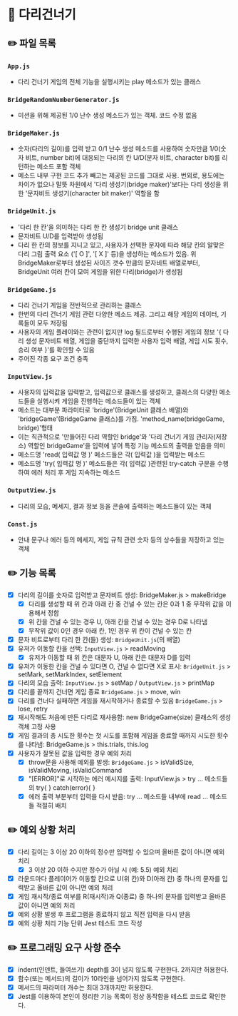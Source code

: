 # 🌉 다리건너기

## ✏️ 파일 목록

### `App.js`

- 다리 건너기 게임의 전체 기능을 실행시키는 play 메소드가 있는 클래스

### `BridgeRandomNumberGenerator.js`

- 미션을 위해 제공된 1/0 난수 생성 메소드가 있는 객체. 코드 수정 없음

### `BridgeMaker.js`

- 숫자(다리의 길이)를 입력 받고 0/1 난수 생성 메소드를 사용하여 숫자만큼 1/0(숫자 비트, number bit)에 대응되는 다리의 칸 U/D(문자 비트, character bit)를 리턴하는 메소드 포함 객체
- 메소드 내부 구현 코드 추가 빼고는 제공된 코드를 그대로 사용. 번외로, 용도에는 차이가 없으나 말뜻 차원에서 '다리 생성기(bridge maker)'보다는 다리 생성을 위한 '문자비트 생성기(character bit maker)' 역할을 함

### `BridgeUnit.js`

- '다리 한 칸'을 의미하는 다리 한 칸 생성기 bridge unit 클래스
- 문자비트 U/D를 입력받아 생성됨
- 다리 한 칸의 정보를 지니고 있고, 사용자가 선택한 문자에 따라 해당 칸의 알맞은 다리 그림 출력 요소 ('[ O ]', '[ X ]' 등)을 생성하는 메소드가 있음. 위 BridgeMaker로부터 생성된 사이즈 갯수 만큼의 문자비트 배열로부터, BridgeUnit 여러 칸이 모여 게임을 위한 다리(bridge)가 생성됨

### `BridgeGame.js`

- 다리 건너기 게임을 전반적으로 관리하는 클래스
- 한번의 다리 건너기 게임 관련 다양한 메소드 제공. 그리고 해당 게임의 데이터, 기록들이 모두 저장됨
- 사용자의 게임 플레이와는 관련이 없지만 log 필드로부터 수행된 게임의 정보 '{ 다리 생성 문자비트 배열, 게임을 중단까지 입력한 사용자 입력 배열, 게임 시도 횟수, 승리 여부 }'를 확인할 수 있음
- 주어진 각종 요구 조건 충족

### `InputView.js`

- 사용자의 입력값을 입력받고, 입력값으로 클래스를 생성하고, 클래스의 다양한 메소드들을 실행시켜 게임을 진행하는 메소드들이 있는 객체
- 메소드는 대부분 파라미터로 'bridge'(BridgeUnit 클래스 배열)와 'bridgeGame'(BridgeGame 클래스)를 가짐. 'method_name(bridgeGame, bridge)'형태
- 이는 직관적으로 '만들어진 다리 역할인 bridge'와 '다리 건너기 게임 관리자(저장소) 역할인 bridgeGame'을 입력에 넣어 특정 기능 메소드의 출력을 얻음을 의미
- 메소드명 'read( 입력값 명 )' 메소드들은 각( 입력값 )을 입력받는 메소드
- 메소드명 'try( 입력값 명 )' 메소드들은 각( 입력값 )관련된 try-catch 구문을 수행하여 에러 처리 후 게임 지속하는 메소드

### `OutputView.js`

- 다리의 모습, 메세지, 결과 정보 등을 콘솔에 출력하는 메소드들이 있는 객체

### `Const.js`

- 안내 문구나 에러 등의 메세지, 게임 규칙 관련 숫자 등의 상수들을 저장하고 있는 객체

## ✏️ 기능 목록

- [x] 다리의 길이를 숫자로 입력받고 문자비트 생성: BridgeMaker.js > makeBridge
  - [x] 다리를 생성할 때 위 칸과 아래 칸 중 건널 수 있는 칸은 0과 1 중 무작위 값을 이용해서 정함
  - [x] 위 칸을 건널 수 있는 경우 U, 아래 칸을 건널 수 있는 경우 D로 나타냄
  - [x] 무작위 값이 0인 경우 아래 칸, 1인 경우 위 칸이 건널 수 있는 칸
- [x] 문자 비트로부터 다리 한 칸(들) 생성: `BridgeUnit.js`(의 배열)
- [x] 유저가 이동할 칸을 선택: `InputView.js` > readMoving
  - [x] 유저가 이동할 때 위 칸은 대문자 U, 아래 칸은 대문자 D를 입력
- [x] 유저가 이동한 칸을 건널 수 있다면 O, 건널 수 없다면 X로 표시: `BridgeUnit.js` > setMark, setMarkIndex, setElement
- [x] 다리의 모습 출력: `InputView.js` > setMap / `OutputView.js` > printMap
- [x] 다리를 끝까지 건너면 게임 종료 `BridgeGame.js` > move, win
- [x] 다리를 건너다 실패하면 게임을 재시작하거나 종료할 수 있음 `BridgeGame.js` > lose, retry
- [x] 재시작해도 처음에 만든 다리로 재사용함: new BridgeGame(size) 클래스의 생성 객체 고정 사용
- [x] 게임 결과의 총 시도한 횟수는 첫 시도를 포함해 게임을 종료할 때까지 시도한 횟수를 나타냄: BridgeGame.js > this.trials, this.log
- [x] 사용자가 잘못된 값을 입력한 경우 예외 처리
  - [x] throw문을 사용해 예외를 발생: `BridgeGame.js` > isValidSize, isValidMoving, isValidCommand
  - [x] "[ERROR]"로 시작하는 에러 메시지를 출력: InputView.js > try ... 메소드들의 try{ } catch(error){ }
  - [x] 에러 출력 부분부터 입력을 다시 받음: try ... 메소드들 내부에 read ... 메소드들 적절히 배치

## ✏️ 예외 상황 처리

- [x] 다리 길이는 3 이상 20 이하의 정수만 입력할 수 있으며 올바른 값이 아니면 예외 치리
  - [x] 3 이상 20 이하 수지만 정수가 아닐 시 (예: 5.5) 예외 치리
- [x] 라운드마다 플레이어가 이동할 칸으로 U(위 칸)와 D(아래 칸) 중 하나의 문자를 입력받고 올바른 값이 아니면 예외 처리
- [x] 게임 재시작/종료 여부를 R(재시작)과 Q(종료) 중 하나의 문자를 입력받고 올바른 값이 아니면 예외 처리
- [x] 예외 상황 발생 후 프로그램을 종료하지 않고 직전 입력을 다시 받음
- [x] 예외 상황 처리 기능 단위 Jest 테스트 코드 작성

## ✏️ 프로그래밍 요구 사항 준수

- [x] indent(인덴트, 들여쓰기) depth를 3이 넘지 않도록 구현한다. 2까지만 허용한다.
- [x] 함수(또는 메서드)의 길이가 10라인을 넘어가지 않도록 구현한다.
- [x] 메서드의 파라미터 개수는 최대 3개까지만 허용한다.
- [x] Jest를 이용하여 본인이 정리한 기능 목록이 정상 동작함을 테스트 코드로 확인한다.

